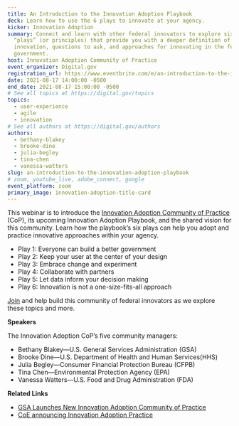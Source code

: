 ```yaml
---
title: An Introduction to the Innovation Adoption Playbook
deck: Learn how to use the 6 plays to innovate at your agency.
kicker: Innovation Adoption
summary: Connect and learn with other federal innovators to explore six key
  “plays” (or principles) that provide you with a deeper definition of
  innovation, questions to ask, and approaches for innovating in the federal
  government.
host: Innovation Adoption Community of Practice
event_organizer: Digital.gov
registration_url: https://www.eventbrite.com/e/an-introduction-to-the-innovation-adoption-playbook-tickets-165260192685
date: 2021-08-17 14:00:00 -0500
end_date: 2021-08-17 15:00:00 -0500
# See all topics at https://digital.gov/topics
topics:
  - user-experience
  - agile
  - innovation
# See all authors at https://digital.gov/authors
authors:
  - bethany-blakey
  - brooke-dine
  - julia-begley
  - tina-chen
  - vanessa-watters
slug: an-introduction-to-the-innovation-adoption-playbook
# zoom, youtube_live, adobe_connect, google
event_platform: zoom
primary_image: innovation-adoption-title-card
---
```

This webinar is to introduce the [Innovation Adoption Community of Practice](https://digital.gov/communities/innovation-adoption/) (CoP), its upcoming Innovation Adoption Playbook, and the shared vision for this community. Learn how the playbook’s six plays can help you adopt and practice innovative approaches within your agency. 

* Play 1: Everyone can build a better government
* Play 2: Keep your user at the center of your design
* Play 3: Embrace change and experiment
* Play 4: Collaborate with partners
* Play 5: Let data inform your decision making
* Play 6: Innovation is not a one-size-fits-all approach

[Join](https://digital.gov/communities/innovation-adoption/) and help build this community of federal innovators as we explore these topics and more.

**Speakers** 

The Innovation Adoption CoP’s five community managers:

* Bethany Blakey—U.S. General Services Administration (GSA)
* Brooke Dine—U.S. Department of Health and Human Services(HHS)
* Julia Begley—Consumer Financial Protection Bureau (CFPB)
* Tina Chen—Environmental Protection Agency (EPA)
* Vanessa Watters—U.S. Food and Drug Administration (FDA)

**Related Links**

* [GSA Launches New Innovation Adoption Community of Practice](https://digital.gov/2021/07/08/gsa-launches-new-innovation-adoption-community-of-practice/)
* [CoE announcing Innovation Adoption Practice](https://www.gsa.gov/blog/2021/07/08/coe-announcing-innovation-adoption-practice)
